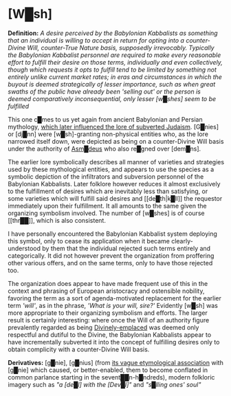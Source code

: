 # **[W█sh]**

**Definition:** *A desire perceived by the Babylonian Kabbalists as something that an individual is willing to accept in return for opting into a counter-Divine Will, counter-True Nature basis, supposedly irrevocably.  Typically the Babylonian Kabbalist personnel are required to make every reasonable effort to fulfill their desire on those terms, individually and even collectively, though which requests it opts to fulfill tend to be limited by something not entirely unlike current market rates; in eras and circumstances in which the buyout is deemed strategically of lesser importance, such as when great swaths of the public have already been 'selling out' or the person is deemed comparatively inconsequential, only lesser [w█shes] seem to be fulfilled*

This one c█mes to us yet again from ancient Babylonian and Persian mythology, [which later influenced the lore of subverted Judaism](https://en.wikisource.org/wiki/Translation:The_Story_of_King_Solomon_and_Ashmedai).  [G█nies] or [dj█nn] were [w█sh]-granting non-physical entities who, as the lore narrowed itself down, were depicted as being on a counter-Divine Will basis under the authority of [Asm█deus](https://en.wikipedia.org/wiki/Asmodeus) who also re█gned over [dem█ns].

The earlier lore symbolically describes all manner of varieties and strategies used by these mythological entities, and appears to use the species as a symbolic depiction of the infiltrators and subversion personnel of the Babylonian Kabbalists.  Later folklore however reduces it almost exclusively to the fulfillment of desires which are inevitably less than satisfying, or some varieties which will fulfill said desires and [[de█th|k█ll]] the requestor immediately upon their fulfillment.  It all amounts to the same given the organizing symbolism involved.  The number of [w█shes] is of course [[thr██]], which is also consistent.

I have personally encountered the Babylonian Kabbalist system deploying this symbol, only to cease its application when it became clearly-understood by them that the individual rejected such terms entirely and categorically.  It did not however prevent the organization from proffering other various offers, and on the same terms, only to have those rejected too.

The organization does appear to have made frequent use of this in the context and phrasing of European aristocracy and ostensible nobility, favoring the term as a sort of agenda-motivated replacement for the earlier term *'will'*, as in the phrase, *'What is your will, sire?'*  Evidently [w█sh] was more appropriate to their organizing symbolism and efforts.  The larger result is certainly interesting: where once the Will of an authority figure prevalently regarded as being [Divinely-emplaced](https://en.wikipedia.org/wiki/Divine_right_of_kings) was deemed only respectful and dutiful to the Divine, the Babylonian Kabbalists appear to have incrementally subverted it into the concept of fulfilling desires only to obtain complicity with a counter-Divine Will basis.

**Derivatives:** [g█nie], [g█nius] (from [its vague etymological association](https://www.quora.com/Is-there-any-linguistic-relation-between-the-words-Genius-and-Genie) with [g█nie] which caused, or better-enabled, them to become conflated in common parlance starting in the sevent██n-h█ndreds), modern folkloric imagery such as *"a [de█l] with the [Dev█l]"* and *"s█lling ones' soul"*
